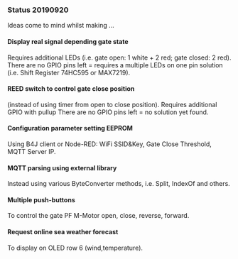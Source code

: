 ### Status 20190920

Ideas come to mind whilst making ...

#### Display real signal depending gate state
Requires additional LEDs (i.e. gate open: 1 white + 2 red; gate closed: 2 red).
There are no GPIO pins left = requires a multiple LEDs on one pin solution (i.e. Shift Register 74HC595 or MAX7219).

#### REED switch to control gate close position 
(instead of using timer from open to close position).
Requires additional GPIO with pullup There are no GPIO pins left = no solution yet found.

#### Configuration parameter setting EEPROM
Using B4J client or Node-RED: WiFi SSID&Key, Gate Close Threshold, MQTT Server IP.

#### MQTT parsing using external library
Instead using various ByteConverter methods, i.e. Split, IndexOf and others.

#### Multiple push-buttons
To control the gate PF M-Motor open, close, reverse, forward.

#### Request online sea weather forecast
To display on OLED row 6 (wind,temperature).
